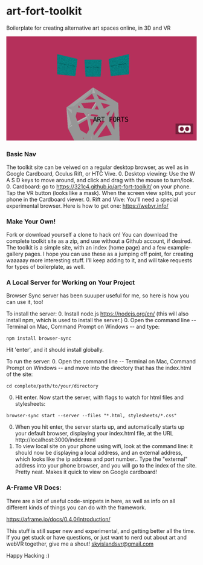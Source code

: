 # art-fort-toolkit
Boilerplate for creating alternative art spaces online, in 3D and VR

![alt text](https://github.com/321C4/art-fort-toolkit/raw/master/assets/img/art-fort-screenshot.png "Art Forts")

### Basic Nav
The toolkit site can be veiwed on a regular desktop browser, as well as in Google Cardboard, Oculus Rift, or HTC Vive.
0. Desktop viewing: Use the W A S D keys to move around, and click and drag with the mouse to turn/look.
0. Cardboard: go to https://321c4.github.io/art-fort-toolkit/ on your phone. Tap the VR button (looks like a mask). When the screen view splits, put your phone in the Cardboard viewer.
0. Rift and Vive: You'll need a special experimental browser. Here is how to get one: https://webvr.info/

### Make Your Own!
Fork or download yourself a clone to hack on! You can download the complete toolkit site as a zip, and use without a Github account, if desired.
The toolkit is a simple site, with an index (home page) and a few example-gallery pages. I hope you can use these as a jumping off point, for creating waaaaay more interesting stuff. I'll keep adding to it, and will take requests for types of boilerplate, as well.

### A Local Server for Working on Your Project
Browser Sync server has been suuuper useful for me, so here is how you can use it, too! 

To install the server:
0. Install node.js https://nodejs.org/en/ (this will also install npm, which is used to install the server.)
0. Open the command line -- Terminal on Mac, Command Prompt on Windows -- and type:
```
npm install browser-sync
```
Hit 'enter', and it should install globally.

To run the server:
0. Open the command line -- Terminal on Mac, Command Prompt on Windows -- and move into the directory that has the index.html of the site:
```
cd complete/path/to/your/directory
```
0. Hit enter. Now start the server, with flags to watch for html files and stylesheets:
```
browser-sync start --server --files "*.html, stylesheets/*.css"
```
0. When you hit enter, the server starts up, and automatically starts up your default browser, displaying your index.html file, at the URL http://localhost:3000/index.html
0. To view local site on your phone using wifi, look at the command line: it should now be displaying a local address, and an external address, which looks like the ip address and port number.. Type the "external" address into your phone browser, and you will go to the index of the site. Pretty neat. Makes it quick to view on Google cardboard!

### A-Frame VR Docs:
There are a lot of useful code-snippets in here, as well as info on all different kinds of things you can do with the framework.

https://aframe.io/docs/0.4.0/introduction/

This stuff is still super new and experimental, and getting better all the time.
If you get stuck or have questions, or just want to nerd out about art and webVR together, give me a shout!
skyislandsvr@gmail.com

Happy Hacking :)
